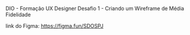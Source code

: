 DIO - Formação UX Designer
Desafio 1 - Criando um Wireframe de Média Fidelidade

link do Figma: https://figma.fun/SDOSPJ
